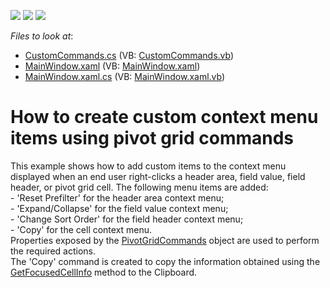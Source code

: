 <!-- default badges list -->
![](https://img.shields.io/endpoint?url=https://codecentral.devexpress.com/api/v1/VersionRange/128578518/22.2.2%2B)
[![](https://img.shields.io/badge/Open_in_DevExpress_Support_Center-FF7200?style=flat-square&logo=DevExpress&logoColor=white)](https://supportcenter.devexpress.com/ticket/details/E4720)
[![](https://img.shields.io/badge/📖_How_to_use_DevExpress_Examples-e9f6fc?style=flat-square)](https://docs.devexpress.com/GeneralInformation/403183)
<!-- default badges end -->
<!-- default file list -->
*Files to look at*:

* [CustomCommands.cs](./CS/DXPivotGrid_CustomContextMenu/CustomCommands.cs) (VB: [CustomCommands.vb](./VB/DXPivotGrid_CustomContextMenu/CustomCommands.vb))
* [MainWindow.xaml](./CS/DXPivotGrid_CustomContextMenu/MainWindow.xaml) (VB: [MainWindow.xaml](./VB/DXPivotGrid_CustomContextMenu/MainWindow.xaml))
* [MainWindow.xaml.cs](./CS/DXPivotGrid_CustomContextMenu/MainWindow.xaml.cs) (VB: [MainWindow.xaml.vb](./VB/DXPivotGrid_CustomContextMenu/MainWindow.xaml.vb))
<!-- default file list end -->
# How to create custom context menu items using pivot grid commands


<p>This example shows how to add custom items to the context menu displayed when an end user right-clicks a header area, field value, field header, or pivot grid cell. The following menu items are added:<br />
- 'Reset Prefilter' for the header area context menu;<br />
- 'Expand/Collapse' for the field value context menu;<br />
- 'Change Sort Order' for the field header context menu;<br />
- 'Copy' for the cell context menu.<br />
Properties exposed by the <a href="http://documentation.devexpress.com/#wpf/clsDevExpressXpfPivotGridPivotGridCommandstopic"><u>PivotGridCommands</u></a> object are used to perform the required actions.<br />
The 'Copy' command is created to copy the information obtained using the <a href="http://documentation.devexpress.com/#WindowsForms/DevExpressXtraPivotGridPivotGridCells_GetFocusedCellInfotopic"><u>GetFocusedCellInfo</u></a> method to the Clipboard.</p>

<br/>


